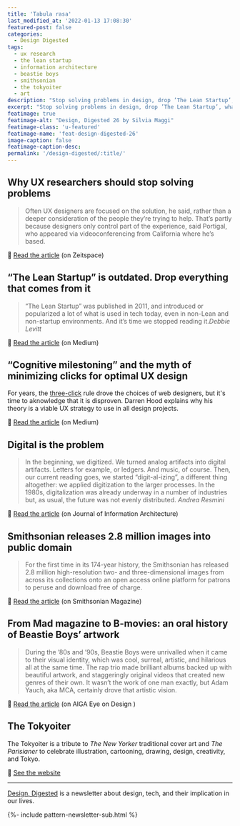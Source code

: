 ```yaml
---
title: 'Tabula rasa'
last_modified_at: '2022-01-13 17:08:30'
featured-post: false
categories:
  - Design Digested
tags:
  - ux research
  - the lean startup
  - information architecture
  - beastie boys
  - smithsonian
  - the tokyoiter
  - art
description: "Stop solving problems in design, drop ’The Lean Startup’, what to do instead of counting clicks, and oral history of Beastie Boys’ artwork, and more."
excerpt: "Stop solving problems in design, drop ’The Lean Startup’, what to do instead of counting clicks, and oral history of Beastie Boys’ artwork, and more."
featimage: true
featimage-alt: "Design, Digested 26 by Silvia Maggi"
featimage-class: 'u-featured'
featimage-name: 'feat-design-digested-26'
image-caption: false
featimage-caption-desc: 
permalink: '/design-digested/:title/'
---
```

## Why UX researchers should stop solving problems

> Often UX designers are focused on the solution, he said, rather than a deeper consideration of the people they’re trying to help. That’s partly because designers only control part of the experience, said Portigal, who appeared via videoconferencing from California where he’s based.

<p class="detached">🔗 <a href="https://www.zeitspace.com/blog/why-ux-researchers-should-stop-solving-problems">Read the article</a> (on Zeitspace)</p>

## “The Lean Startup” is outdated. Drop everything that comes from it

> “The Lean Startup” was published in 2011, and introduced or popularized a lot of what is used in tech today, even in non-Lean and non-startup environments. And it’s time we stopped reading it.<cite>Debbie Levitt</cite>

<p class="detached">🔗 <a href="https://rbefored.com/the-lean-startup-is-outdated-drop-everything-that-comes-from-it-9bebdd328bfd">Read the article</a> (on Medium)</p>

## “Cognitive milestoning” and the myth of minimizing clicks for optimal UX design

For years, the [three-click](https://en.wikipedia.org/wiki/Three-click_rule) rule drove the choices of web designers, but it's time to aknowledge that it is disproven. Darren Hood explains why his theory is a viable UX strategy to use in all design projects.

<p class="detached">🔗 <a href="https://uxuncensored.medium.com/cognitive-milestoning-and-the-myth-of-minimizing-clicks-for-optimal-ux-design-7df26c49e3f5">Read the article</a> (on Medium)</p>

## Digital is the problem

> In the beginning, we digitized. We turned analog artifacts into digital artifacts. Letters for example, or ledgers. And music, of course. Then, our current reading goes, we started “digit-al-izing”, a different thing altogether: we applied digitization to the larger processes. In the 1980s, digitalization was already underway in a number of industries but, as usual, the future was not evenly distributed. <cite>Andrea Resmini</cite>

<p class="detached">🔗 <a href="https://journalofia.org/volume6/issue2/01-resmini/">Read the article</a> (on Journal of Information Architecture)</p>

## Smithsonian releases 2.8 million images into public domain

> For the first time in its 174-year history, the Smithsonian has released 2.8 million high-resolution two- and three-dimensional images from across its collections onto an open access online platform for patrons to peruse and download free of charge.

<p class="detached">🔗 <a href="https://www.smithsonianmag.com/smithsonian-institution/smithsonian-releases-28-million-images-public-domain-180974263/">Read the article</a> (on Smithsonian Magazine)</p>

## From Mad magazine to B-movies: an oral history of Beastie Boys’ artwork

> During the ’80s and ’90s, Beastie Boys were unrivalled when it came to their visual identity, which was cool, surreal, artistic, and hilarious all at the same time. The rap trio made brilliant albums backed up with beautiful artwork, and staggeringly original videos that created new genres of their own. It wasn’t the work of one man exactly, but Adam Yauch, aka MCA, certainly drove that artistic vision. 

<p class="detached">🔗 <a href="https://eyeondesign.aiga.org/from-mad-magazine-to-b-movies-an-oral-history-of-beastie-boys-artwork/">Read the article</a> (on AIGA Eye on Design )</p>

## The Tokyoiter

The Tokyoiter is a tribute to *The New Yorker* traditional cover art and *The Parisianer* to celebrate illustration, cartooning, drawing, design, creativity, and Tokyo.

<p class="detached">🔗 <a href="https://www.thetokyoiter.com/">See the website</a></p>

<hr>

<p class="detached"><a href="/newsletter/" title="Go to the Newsletter page">Design, Digested</a> is a newsletter about design, tech, and their implication in our lives.</p>

{%- include pattern-newsletter-sub.html %}
